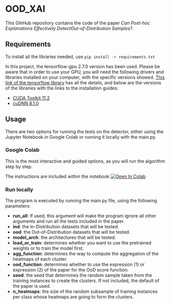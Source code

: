# OOD_XAI
This GihHub repository contains the code of the paper _Can Post-hoc Explanations Effectively DetectOut-of-Distribution Samples?_.

## Requirements
To install all the libraries needed, use `` pip install -r requirements.txt ``  

In this project, the tensorflow-gpu 2.7.0 version has been used. Please be aware that in order to use your GPU, you will need the following drivers and libraries installed on your computer, with the specific versions showed. [This link of the tensorflow library](https://www.tensorflow.org/install/gpu) has all the details, and below are the versions of the libraries with the links to the installation guides:
- [CUDA Toolkit 11.2](https://docs.nvidia.com/cuda/cuda-installation-guide-microsoft-windows/index.html)
- [cuDNN 8.1.0](https://docs.nvidia.com/deeplearning/cudnn/install-guide/index.html#install-windows)

## Usage 
There are two options for running the tests on the detector, either using the Jupyter Notebook in Google Colab or running it locally with the main.py.

### Google Colab
This is the most interactive and guided options, as you will run the algorithm step by step.

The instructions are included within the notebook [![Open In Colab](https://colab.research.google.com/assets/colab-badge.svg)](https://colab.research.google.com/github/aitor-martinez-seras/OOD_XAI/blob/main/jupyter_notebook/OOD_Explainable_AI.ipynb)

### Run locally
The program is executed by running the main.py file, using the following parameters:

- **run_all**: If used, this argument will make the program ignore all other arguments and run all the tests included in the paper.
- **ind**: the In-Distribution datasets that will be tested.
- **ood**: the Out-of-Distribution datasets that will be tested.
- **model_arch**: the architectures that will be tested.
- **load_or_train**: determines whether you want to use the pretrained weights or to train the model first.
- **agg_function**: determines the way to compute the aggregation of the heatmaps of each cluster.
- **ood_function**: determines whether to use the expression (1) or expression (2) of the paper for the OoD score function.
- **seed**: the seed that determines the random sample taken from the training instances to create the clusters. 
If not included, the default of the paper is used.
- **n_heatmaps**: the size of the random subsample of training instances per class whose heatmaps 
are going to form the clusters.
